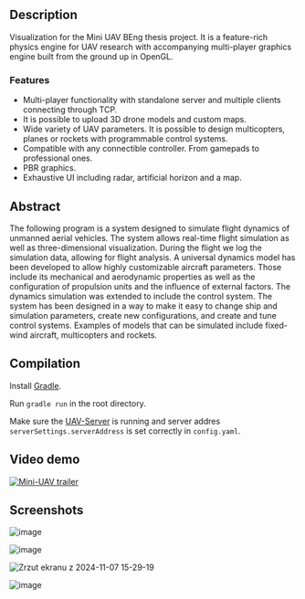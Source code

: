 ## Description

Visualization for the Mini UAV BEng thesis project. It is a feature-rich physics engine for UAV research with accompanying multi-player graphics engine built from the ground up in OpenGL.

### Features
 - Multi-player functionality with standalone server and multiple clients connecting through TCP.
 - It is possible to upload 3D drone models and custom maps.
 - Wide variety of UAV parameters. It is possible to design multicopters, planes or rockets with programmable control systems.
 - Compatible with any connectible controller. From gamepads to professional ones.
 - PBR graphics.
 - Exhaustive UI including radar, artificial horizon and a map.

## Abstract

The following program is a system designed to simulate flight dynamics of unmanned aerial vehicles. The system allows real-time flight simulation as well
as three-dimensional visualization. During the flight we log the simulation data, allowing for
flight analysis. A universal dynamics model has been developed to allow highly customizable
aircraft parameters. Those include its mechanical and aerodynamic properties as well as the
configuration of propulsion units and the influence of external factors. The dynamics simulation
was extended to include the control system. The system has been designed in a way to make
it easy to change ship and simulation parameters, create new configurations, and create and
tune control systems. Examples of models that can be simulated include fixed-wind aircraft,
multicopters and rockets.

## Compilation

Install [Gradle](https://gradle.org/).

Run `gradle run` in the root directory.

Make sure the [UAV-Server](https://github.com/MiNI-UAV/UAV_server) is running and server addres `serverSettings.serverAddress` is set correctly in `config.yaml`.

## Video demo

[![Mini-UAV trailer](http://img.youtube.com/vi/NdrdWuIZauQ/0.jpg)](http://www.youtube.com/watch?v=NdrdWuIZauQ "Mini-UAV Trailer")

## Screenshots

![image](https://github.com/user-attachments/assets/08c8745c-2a1e-4562-a1f6-1546e6d9387e)

![image](https://github.com/user-attachments/assets/32f51cf0-3173-4e8e-8d9e-1c7c4fd2f669)

![Zrzut ekranu z 2024-11-07 15-29-19](https://github.com/user-attachments/assets/1a3fae11-0540-408c-8891-63ecb309e039)

![image](https://github.com/user-attachments/assets/a4289b3e-86d2-4570-b96f-476e973c979f)
